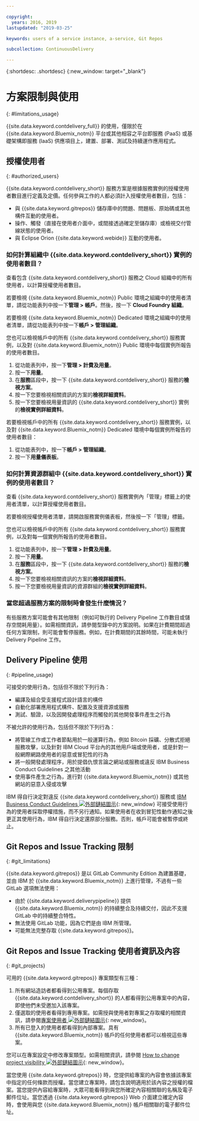 ```yaml
---

copyright:
  years: 2016, 2019
lastupdated: "2019-03-25"

keywords: users of a service instance, a-service, Git Repos

subcollection: ContinuousDelivery

---
```


{:shortdesc: .shortdesc}
{:new_window: target="_blank"}

# 方案限制與使用
{: #limitations_usage}

{{site.data.keyword.contdelivery_full}} 的使用，僅限於在 {{site.data.keyword.Bluemix_notm}} 平台或其他相容之平台即服務 (PaaS) 或基礎架構即服務 (IaaS) 供應項目上，建置、部署、測試及持續運作應用程式。

## 授權使用者
{: #authorized_users}

{{site.data.keyword.contdelivery_short}} 服務方案是根據服務實例的授權使用者數目進行定義及定價。任何參與工作的人都必須計入授權使用者數目，包括：

 * 與 {{site.data.keyword.gitrepos}} 儲存庫中的問題、問題板、原始碼或其他構件互動的使用者。
 * 操作、觸發（直接在使用者介面中，或間接透過確定至儲存庫）或檢視交付管線狀態的使用者。
 * 與 Eclipse Orion {{site.data.keyword.webide}} 互動的使用者。

### 如何計算組織中 {{site.data.keyword.contdelivery_short}} 實例的使用者數目？

查看包含 {{site.data.keyword.contdelivery_short}} 服務之 Cloud 組織中的所有使用者，以計算授權使用者數目。

若要檢視 {{site.data.keyword.Bluemix_notm}} Public 環境之組織中的使用者清單，請從功能表列中按一下**管理 > 帳戶**。然後，按一下 **Cloud Foundry 組織**。

若要檢視 {{site.data.keyword.Bluemix_notm}} Dedicated 環境之組織中的使用者清單，請從功能表列中按一下**帳戶 > 管理組織**。

您也可以檢視帳戶中的所有 {{site.data.keyword.contdelivery_short}} 服務實例，以及對 {{site.data.keyword.Bluemix_notm}} Public 環境中每個實例所報告的使用者數目。

1. 從功能表列中，按一下**管理 > 計費及用量**。
2. 按一下**用量**。
3. 在**服務**區段中，按一下 {{site.data.keyword.contdelivery_short}} 服務的**檢視方案**。
4. 按一下您要檢視相關資訊的方案的**檢視詳細資料**。
5. 按一下您要檢視用量資訊的 {{site.data.keyword.contdelivery_short}} 實例的**檢視實例詳細資料**。

若要檢視帳戶中的所有 {{site.data.keyword.contdelivery_short}} 服務實例，以及對 {{site.data.keyword.Bluemix_notm}} Dedicated 環境中每個實例所報告的使用者數目：

1. 從功能表列中，按一下**帳戶 > 管理組織**。
2. 按一下**用量儀表板**。

### 如何計算資源群組中 {{site.data.keyword.contdelivery_short}} 實例的使用者數目？

查看 {{site.data.keyword.contdelivery_short}} 服務實例內「管理」標籤上的使用者清單，以計算授權使用者數目。

若要檢視授權使用者清單，請開啟服務實例儀表板，然後按一下「管理」標籤。

您也可以檢視帳戶中的所有 {{site.data.keyword.contdelivery_short}} 服務實例，以及對每一個實例所報告的使用者數目。

1. 從功能表列中，按一下**管理 > 計費及用量**。
2. 按一下**用量**。
3. 在**服務**區段中，按一下 {{site.data.keyword.contdelivery_short}} 服務的**檢視方案**。
4. 按一下您要檢視相關資訊的方案的**檢視詳細資料**。
5. 按一下您要檢視用量資訊的資源群組的**檢視實例詳細資料**。

### 當您超過服務方案的限制時會發生什麼情況？

有些服務方案可能會有其他限制（例如可執行的 Delivery Pipeline 工作數目或儲存空間耗用量）。如需相關資訊，請參閱型錄中的方案說明。如果在計費期間超過任何方案限制，則可能會暫停服務。例如，在計費期間的其餘時間，可能未執行 Delivery Pipeline 工作。

## Delivery Pipeline 使用
{: #pipeline_usage}

可接受的使用行為，包括但不限於下列行為：

* 編譯及組合受支援程式設計語言的構件
* 自動化部署應用程式構件、配置及支援資源或服務
* 測試、驗證，以及因開發處理程序而觸發的其他開發事件產生之行為

不被允許的使用行為，包括但不限於下列行為：

* 將管線工作或工作者節點用於一般運算行為，例如 Bitcoin 採礦、分散式拒絕服務攻擊，以及針對 IBM Cloud 平台內的其他用戶端或使用者，或是針對一般網際網路使用者的惡意或冒犯性的行為
* 將一般開發處理程序，用於提倡仇恨言論之網站或服務或違反 IBM Business Conduct Guidelines 之其他活動
* 使用事件產生之行為，進行對 {{site.data.keyword.Bluemix_notm}} 或其他網站的惡意入侵或攻擊

IBM 得自行決定對違反 {{site.data.keyword.contdelivery_short}} 服務或 [IBM Business Conduct Guidelines ![外部鏈結圖示](../../icons/launch-glyph.svg "外部鏈結圖示")](https://www.ibm.com/investor/governance/business-conduct-guidelines.html){: new_window} 可接受使用行為的使用者採取停權措施，而不另行通知。如果使用者在收到冒犯性動作通知之後更正其使用行為，IBM 得自行決定還原部分服務。否則，帳戶可能會被暫停或終止。

## Git Repos and Issue Tracking 限制
{: #git_limitations}

{{site.data.keyword.gitrepos}} 是以 GitLab Community Edition 為建置基礎，並由 IBM 於 {{site.data.keyword.Bluemix_notm}} 上進行管理，不過有一些 GitLab 選項無法使用：

 * 由於 {{site.data.keyword.deliverypipeline}} 提供 {{site.data.keyword.Bluemix_notm}} 的持續整合及持續交付，因此不支援 GitLab 中的持續整合特性。
 * 無法使用 GitLab 功能，因為它們是由 IBM 所管理。
 * 可能無法完整存取 {{site.data.keyword.gitrepos}}。

## Git Repos and Issue Tracking 使用者資訊及內容
{: #git_projects}

可用的 {{site.data.keyword.gitrepos}} 專案類型有三種：

  1. 所有網站造訪者都看得到公用專案。每個存取 {{site.data.keyword.contdelivery_short}} 的人都看得到公用專案中的內容，即使他們未受邀加入該專案。
  2. 僅選取的使用者看得到專用專案。如需授與使用者對專案之存取權的相關資訊，請參閱[專案使用者 ![外部鏈結圖示](../../icons/launch-glyph.svg "外部鏈結圖示")](https://git.ng.bluemix.net/help/workflow/add-user/add-user.md){: new_window}。
  3. 所有已登入的使用者都看得到內部專案。具有 {{site.data.keyword.Bluemix_notm}} 帳戶的任何使用者都可以檢視這些專案。

您可以在專案設定中修改專案類型。如需相關資訊，請參閱 [How to change project visibility ![外部鏈結圖示](../../icons/launch-glyph.svg "外部鏈結圖示")](https://git.ng.bluemix.net/help/public_access/public_access#how-to-change-project-visibility){: new_window}。

當您使用 {{site.data.keyword.gitrepos}} 時，您提供給專案的內容會依據該專案中指定的任何條款而授權。當您建立專案時，請包含說明適用於該內容之授權的檔案。當您提供內容給專案時，大眾可能看得到與您所確定內容相關聯的名稱及電子郵件位址。當您透過 {{site.data.keyword.gitrepos}} Web 介面建立確定內容時，會使用與您 {{site.data.keyword.Bluemix_notm}} 帳戶相關聯的電子郵件位址。

<!-- ###Privacy with Git Repos and Issue Tracking profiles -->

<!-- A few features of {{site.data.keyword.gitrepos}} require the use of a profile page that publicly displays information that you provide. You give IBM the following permissions: -->

  <!-- a. Make the information in your profile&mdash;such as your name, email, picture, bio, social media links, and user activity&mdash;visible to other users of the service. -->

  <!-- b. Publicly disclose your name and other public information and activities that are associated with your use of the service, or otherwise publicize the fact that you are a user of the service, without any further notice to you. -->

<!-- The email address that is associated with your profile page is derived from your {{site.data.keyword.Bluemix_notm}} account details. To modify the email address that is displayed on your profile page, modify your {{site.data.keyword.Bluemix_notm}} account. -->

<!-- ## Deprecated services
{: #deprecated_services} -->

<!--{{site.data.keyword.trackplan}} and {{site.data.keyword.deliverypipeline}} Classic, which are part of IBM Bluemix {{site.data.keyword.jazzhub_short}} (JazzHub), are being retired. For more information, see [Track & Plan Retirement ![External link icon](../../icons/launch-glyph.svg "External link icon")](https://www.ibm.com/blogs/bluemix/2017/04/track-plan-retirement/){: new_window} and [Delivery Pipeline Retirement ![External link icon](../../icons/launch-glyph.svg "External link icon")](https://www.ibm.com/blogs/bluemix/2017/04/delivery-pipeline-retirement/){: new_window}. -->

<!-- Starting on May 25, no new JazzHub projects can be created. Through automatic rolling upgrades, JazzHub projects will be upgraded to {{site.data.keyword.contdelivery_short}} toolchains. The JazzHub site will be removed from service in early July. For more information about the upgrade, see [Upgrading JazzHub project to Bluemix Continuous Delivery toolchains ![External link icon](../../icons/launch-glyph.svg "External link icon")](https://developer.ibm.com/devops-services/2017/4/18/upgrading-jazzhub-projects-bluemix-continuous-delivery-toolchains/){: new_window} -->
